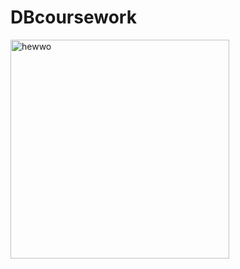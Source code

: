 # DBcoursework

<p>
  <img src="https://64.media.tumblr.com/938a575e82166254c79fff194c1cf9d3/4aa9a8926ed9f18b-51/s1280x1920/c9eede57e1c5934ef472f5f8ee6d25576fa000fb.jpg" width="350" title="hewwo">
</p>
